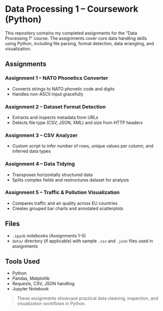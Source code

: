 # Data Processing 1 – Coursework (Python)

This repository contains my completed assignments for the "Data Processing 1" course. The assignments cover core data handling skills using Python, including file parsing, format detection, data wrangling, and visualization.

## Assignments

### Assignment 1 – NATO Phonetics Converter
- Converts strings to NATO phonetic code and digits
- Handles non-ASCII input gracefully

### Assignment 2 – Dataset Format Detection
- Extracts and inspects metadata from URLs
- Detects file type (CSV, JSON, XML) and size from HTTP headers

### Assignment 3 – CSV Analyzer
- Custom script to infer number of rows, unique values per column, and inferred data types

### Assignment 4 – Data Tidying
- Transposes horizontally structured data
- Splits complex fields and restructures dataset for analysis

### Assignment 5 – Traffic & Pollution Visualization
- Compares traffic and air quality across EU countries
- Creates grouped bar charts and annotated scatterplots

## Files

- `.ipynb` notebooks (Assignments 1–5)
- `data/` directory (if applicable) with sample `.csv` and `.json` files used in assignments

## Tools Used

- Python
- Pandas, Matplotlib
- Requests, CSV, JSON handling
- Jupyter Notebook

> These assignments showcase practical data cleaning, inspection, and visualization workflows in Python.
